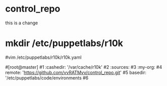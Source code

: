 # control_repo

this is a change

# mkdir /etc/puppetlabs/r10k
#vim /etc/puppetlabs/r10k/r10k.yaml

#[root@master]
#1 :cashedir: '/var/cache/r10k'
#2 :sources:
#3         :my-org:
#4                 remote: 'https://github.com/vvRATMvv/control_repo.git'
#5                 basedir: '/etc/puppetlabs/code/environments
#6


